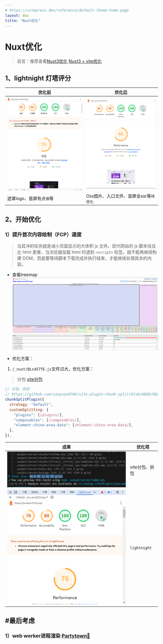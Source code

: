 ```yaml
---
# https://vitepress.dev/reference/default-theme-home-page
layout: doc
title: "Nuxt优化"
---
```


# Nuxt优化

> 前言：推荐查看[Nuxt3优化](https://nomx.dev/posts/nuxt3-optimization/)
> [Nuxt3 + vite优化](https://wenku.csdn.net/answer/fd406d3b99d741b0aa3d4e87eaf10b93)

## 1、lightnight 灯塔评分

| 优化前 | 优化后  |
| --- | ---  |
|![旧版](assets/nuxt优化/image-1.png)|![新版](assets/nuxt优化/image.png)|
|遮罩logo、首屏有点`慢`等 | Oss图片、入口文件、首屏全ssr等`待优化` |

## 2、开始优化

### 1）提升首次内容绘制（FCP）速度
>
> 当其冲的任务就是减小页面显示的大体积 js 文件。现代网站的 js 脚本往往比 html 更重，当浏览器加载 html 时遇到 `<script>` 标签，就不能再继续构建 DOM，而是要等待脚本下载完成并执行结束，才能继续处理其余的内容。

- 查看treemap
![treemap js](assets/nuxt优化/image-2.png)

- 优化方案：

1. `/_nuxt/BLs457TE.js`文件过大，优化方案：

> 分包 [vite分包](<https://github.com/sanyuan0704/vite-plugin-chunk-split/blob/HEAD/README-CN.md>)

```js
// 分包、拆包
// https://github.com/sanyuan0704/vite-plugin-chunk-split/blob/HEAD/README-CN.md
chunkSplitPlugin({
  strategy: "default",
  customSplitting: {
    "plugins": [/plugins/],
    "composables": [/composables/],
    "element-china-area-data": [/element-china-area-data/],
  },
}),
```

|成果|优化项|
|---|---|
|![成果](assets/nuxt优化/image-3.png)|vite分包、拆包|
|![成果](assets/nuxt优化/image-4.png)|`lightnight`|

## #最后考虑

### 1）web worker进程渲染 [Partytown🎉](https://zhuanlan.zhihu.com/p/452678872)
